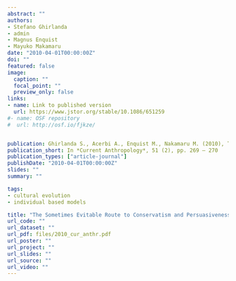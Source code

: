 ```yaml
---
abstract: ""
authors:
- Stefano Ghirlanda
- admin
- Magnus Enquist
- Mayuko Makamaru
date: "2010-04-01T00:00:00Z"
doi: ""
featured: false
image:
  caption: ""
  focal_point: ""
  preview_only: false
links:
- name: Link to published version
  url: https://www.jstor.org/stable/10.1086/651259
#- name: OSF repository
#  url: http://osf.io/fjkze/


publication: Ghirlanda S., Acerbi A., Enquist M., Nakamaru M. (2010), The Sometimes Evitable Route to Conservatism and Persuasiveness. A Reply to Xue and Costopoulos, *Current Anthropology*, 51 (2), pp. 269 – 270
publication_short: In *Current Anthropology*, 51 (2), pp. 269 – 270
publication_types: ["article-journal"]
publishDate: "2010-04-01T00:00:00Z"
slides: ""
summary: ""

tags:
- cultural evolution
- individual based models

title: "The Sometimes Evitable Route to Conservatism and Persuasiveness. A Reply to Xue and Costopoulos"
url_code: ""
url_dataset: ""
url_pdf: files/2010_cur_anthr.pdf
url_poster: ""
url_project: ""
url_slides: ""
url_source: ""
url_video: ""
---
```

